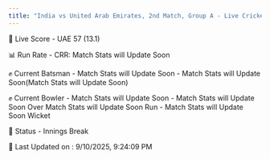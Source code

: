 ```yaml
---
title: "India vs United Arab Emirates, 2nd Match, Group A - Live Cricket Score"
---
```


🔴 Live Score - UAE 57 (13.1)  

📊 Run Rate - CRR: Match Stats will Update Soon  

✊ Current Batsman - Match Stats will Update Soon - Match Stats will Update Soon(Match Stats will Update Soon)  

✊ Current Bowler - Match Stats will Update Soon - Match Stats will Update Soon Over Match Stats will Update Soon Run - Match Stats will Update Soon Wicket  

📑 Status - Innings Break

📝 Last Updated on : 9/10/2025, 9:24:09 PM  

